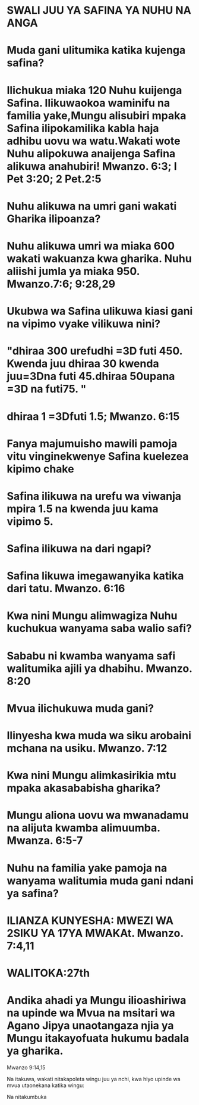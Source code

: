 # SWALI JUU YA SAFINA YA NUHU NA ANGA

# Muda gani ulitumika katika kujenga safina?

# Ilichukua miaka 120 Nuhu kuijenga Safina. Ilikuwaokoa waminifu na familia yake,Mungu alisubiri mpaka Safina ilipokamilika kabla haja adhibu uovu wa watu.Wakati wote Nuhu alipokuwa anaijenga Safina alikuwa anahubiri! Mwanzo. 6:3; I Pet 3:20; 2 Pet.2:5

# Nuhu alikuwa na umri gani wakati Gharika ilipoanza?

# Nuhu alikuwa umri wa miaka 600 wakati wakuanza kwa gharika. Nuhu aliishi jumla ya miaka 950. Mwanzo.7:6; 9:28,29

# Ukubwa wa Safina ulikuwa kiasi gani na vipimo vyake vilikuwa nini?

# "dhiraa 300 urefudhi =3D futi 450. Kwenda juu dhiraa 30 kwenda juu=3Dna futi 45.dhiraa 50upana =3D na futi75. "

# dhiraa 1 =3Dfuti 1.5; Mwanzo. 6:15

# Fanya majumuisho mawili pamoja vitu vinginekwenye Safina kuelezea kipimo chake

# Safina ilikuwa na urefu wa viwanja mpira 1.5 na kwenda juu kama vipimo 5.

# Safina ilikuwa na dari ngapi?

# Safina likuwa imegawanyika katika dari tatu. Mwanzo. 6:16

# Kwa nini Mungu alimwagiza Nuhu kuchukua wanyama saba walio safi?

# Sababu ni kwamba wanyama safi walitumika ajili ya dhabihu. Mwanzo. 8:20

# Mvua ilichukuwa muda gani?

# Ilinyesha kwa muda wa siku arobaini mchana na usiku. Mwanzo. 7:12

# Kwa nini Mungu alimkasirikia mtu mpaka akasababisha gharika?

# Mungu aliona uovu wa mwanadamu na alijuta kwamba alimuumba. Mwanza. 6:5-7

# Nuhu na familia yake pamoja na wanyama walitumia muda gani ndani ya safina?

# ILIANZA KUNYESHA: MWEZI WA 2SIKU YA 17YA MWAKAt. Mwanzo. 7:4,11

# WALITOKA:27th

# Andika ahadi ya Mungu ilioashiriwa na upinde wa Mvua na msitari wa Agano Jipya unaotangaza njia ya Mungu itakayofuata hukumu badala ya gharika.

Mwanzo 9:14,15

Na itakuwa, wakati nitakapoleta wingu juu ya nchi, kwa hiyo upinde wa mvua utaonekana katika wingu:

Na nitakumbuka
